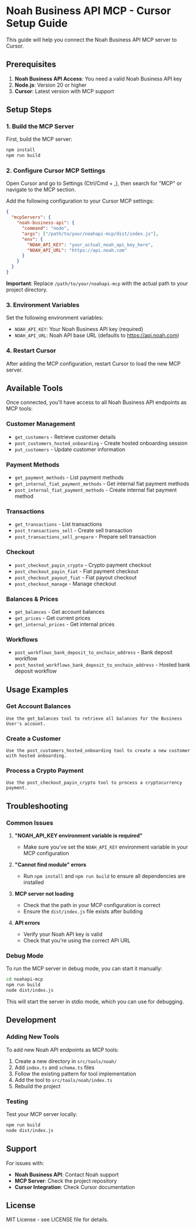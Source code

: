 # Noah Business API MCP - Cursor Setup Guide

This guide will help you connect the Noah Business API MCP server to Cursor.

## Prerequisites

1. **Noah Business API Access**: You need a valid Noah Business API key
2. **Node.js**: Version 20 or higher
3. **Cursor**: Latest version with MCP support

## Setup Steps

### 1. Build the MCP Server

First, build the MCP server:

```bash
npm install
npm run build
```

### 2. Configure Cursor MCP Settings

Open Cursor and go to Settings (Ctrl/Cmd + ,), then search for "MCP" or navigate to the MCP section.

Add the following configuration to your Cursor MCP settings:

```json
{
  "mcpServers": {
    "noah-business-api": {
      "command": "node",
      "args": ["/path/to/your/noahapi-mcp/dist/index.js"],
      "env": {
        "NOAH_API_KEY": "your_actual_noah_api_key_here",
        "NOAH_API_URL": "https://api.noah.com"
      }
    }
  }
}
```

**Important**: Replace `/path/to/your/noahapi-mcp` with the actual path to your project directory.

### 3. Environment Variables

Set the following environment variables:

- `NOAH_API_KEY`: Your Noah Business API key (required)
- `NOAH_API_URL`: Noah API base URL (defaults to https://api.noah.com)

### 4. Restart Cursor

After adding the MCP configuration, restart Cursor to load the new MCP server.

## Available Tools

Once connected, you'll have access to all Noah Business API endpoints as MCP tools:

### Customer Management
- `get_customers` - Retrieve customer details
- `post_customers_hosted_onboarding` - Create hosted onboarding session
- `put_customers` - Update customer information

### Payment Methods
- `get_payment_methods` - List payment methods
- `get_internal_fiat_payment_methods` - Get internal fiat payment methods
- `post_internal_fiat_payment_methods` - Create internal fiat payment method

### Transactions
- `get_transactions` - List transactions
- `post_transactions_sell` - Create sell transaction
- `post_transactions_sell_prepare` - Prepare sell transaction

### Checkout
- `post_checkout_payin_crypto` - Crypto payment checkout
- `post_checkout_payin_fiat` - Fiat payment checkout
- `post_checkout_payout_fiat` - Fiat payout checkout
- `post_checkout_manage` - Manage checkout

### Balances & Prices
- `get_balances` - Get account balances
- `get_prices` - Get current prices
- `get_internal_prices` - Get internal prices

### Workflows
- `post_workflows_bank_deposit_to_onchain_address` - Bank deposit workflow
- `post_hosted_workflows_bank_deposit_to_onchain_address` - Hosted bank deposit workflow

## Usage Examples

### Get Account Balances
```
Use the get_balances tool to retrieve all balances for the Business User's account.
```

### Create a Customer
```
Use the post_customers_hosted_onboarding tool to create a new customer with hosted onboarding.
```

### Process a Crypto Payment
```
Use the post_checkout_payin_crypto tool to process a cryptocurrency payment.
```

## Troubleshooting

### Common Issues

1. **"NOAH_API_KEY environment variable is required"**
   - Make sure you've set the `NOAH_API_KEY` environment variable in your MCP configuration

2. **"Cannot find module" errors**
   - Run `npm install` and `npm run build` to ensure all dependencies are installed

3. **MCP server not loading**
   - Check that the path in your MCP configuration is correct
   - Ensure the `dist/index.js` file exists after building

4. **API errors**
   - Verify your Noah API key is valid
   - Check that you're using the correct API URL

### Debug Mode

To run the MCP server in debug mode, you can start it manually:

```bash
cd noahapi-mcp
npm run build
node dist/index.js
```

This will start the server in stdio mode, which you can use for debugging.

## Development

### Adding New Tools

To add new Noah API endpoints as MCP tools:

1. Create a new directory in `src/tools/noah/`
2. Add `index.ts` and `schema.ts` files
3. Follow the existing pattern for tool implementation
4. Add the tool to `src/tools/noah/index.ts`
5. Rebuild the project

### Testing

Test your MCP server locally:

```bash
npm run build
node dist/index.js
```

## Support

For issues with:
- **Noah Business API**: Contact Noah support
- **MCP Server**: Check the project repository
- **Cursor Integration**: Check Cursor documentation

## License

MIT License - see LICENSE file for details. 